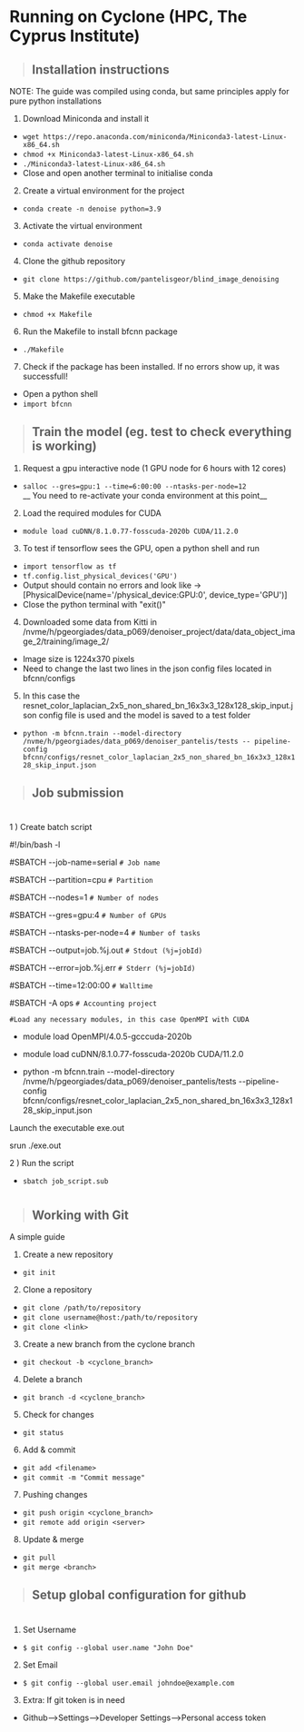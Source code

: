 # Running on Cyclone (HPC, The Cyprus Institute)


>## Installation instructions

NOTE: The guide was compiled using conda, but same principles apply for pure python installations

1) Download Miniconda and install it
* `wget https://repo.anaconda.com/miniconda/Miniconda3-latest-Linux-x86_64.sh`
* `chmod +x Miniconda3-latest-Linux-x86_64.sh`
* `./Miniconda3-latest-Linux-x86_64.sh`
* Close and open another terminal to initialise conda

2) Create a virtual environment for the project
* `conda create -n denoise python=3.9`

3) Activate the virtual environment
* `conda activate denoise`

4) Clone the github repository
* `git clone https://github.com/pantelisgeor/blind_image_denoising`

5) Make the Makefile executable
* `chmod +x Makefile`

6) Run the Makefile to install bfcnn package
* `./Makefile`

7) Check if the package has been installed. If no errors show up, it was successfull!
* Open a python shell
* `import bfcnn`


> ## Train the model (eg. test to check everything is working)

1) Request a gpu interactive node (1 GPU node for 6 hours with 12 cores)
* `salloc --gres=gpu:1 --time=6:00:00 --ntasks-per-node=12`    
__ You need to re-activate your conda environment at this point__

2) Load the required modules for CUDA 
* `module load cuDNN/8.1.0.77-fosscuda-2020b CUDA/11.2.0`


3) To test if tensorflow sees the GPU, open a python shell and run
* `import tensorflow as tf`
* `tf.config.list_physical_devices('GPU')`
* Output should contain no errors and look like -> [PhysicalDevice(name='/physical_device:GPU:0', device_type='GPU')]
* Close the python terminal with "exit()"

4) Downloaded some data from Kitti in /nvme/h/pgeorgiades/data_p069/denoiser_project/data/data_object_image_2/training/image_2/
* Image size is 1224x370 pixels
* Need to change the last two lines in the json config files located in bfcnn/configs

5) In this case the 
resnet_color_laplacian_2x5_non_shared_bn_16x3x3_128x128_skip_input.json config file is used and the model is saved to a test folder 
* `python -m bfcnn.train --model-directory /nvme/h/pgeorgiades/data_p069/denoiser_pantelis/tests -- pipeline-config bfcnn/configs/resnet_color_laplacian_2x5_non_shared_bn_16x3x3_128x128_skip_input.json`

>## Job submission
#
1 ) Create batch script

#!/bin/bash -l

#SBATCH --job-name=serial `# Job name`

#SBATCH --partition=cpu `# Partition`

#SBATCH --nodes=1 `# Number of nodes`

#SBATCH --gres=gpu:4 `# Number of GPUs`

#SBATCH --ntasks-per-node=4  `# Number of tasks`

#SBATCH --output=job.%j.out `# Stdout (%j=jobId)`

#SBATCH --error=job.%j.err `# Stderr (%j=jobId)`

#SBATCH --time=12:00:00 `# Walltime`

#SBATCH -A ops `# Accounting project`

`#Load any necessary modules, in this case OpenMPI with CUDA`

* module load OpenMPI/4.0.5-gcccuda-2020b

* module load cuDNN/8.1.0.77-fosscuda-2020b CUDA/11.2.0

* python -m bfcnn.train --model-directory /nvme/h/pgeorgiades/data_p069/denoiser_pantelis/tests --pipeline-config bfcnn/configs/resnet_color_laplacian_2x5_non_shared_bn_16x3x3_128x128_skip_input.json

Launch the executable exe.out

srun ./exe.out

2 ) Run the script
* `sbatch job_script.sub`


#
>## Working with Git
A simple guide

1) Create a new repository
* `git init`

2) Clone a repository
* `git clone /path/to/repository`
* `git clone username@host:/path/to/repository`
* `git clone <link>`

3) Create a new branch from the cyclone branch
* `git checkout -b <cyclone_branch>`

4) Delete a branch
* `git branch -d <cyclone_branch>`
5) Check for changes
* `git status`
6) Add & commit
* `git add <filename>`
* `git commit -m "Commit message"`

7) Pushing changes
* `git push origin <cyclone_branch>`
* `git remote add origin <server>`

8) Update & merge
* `git pull`
* `git merge <branch>`


>## Setup global configuration for github
#

1) Set Username
* `$ git config --global user.name "John Doe"`
2) Set Email
* `$ git config --global user.email johndoe@example.com`
3) Extra: If git token is in need
* Github-->Settings-->Developer Settings-->Personal access token

>##


